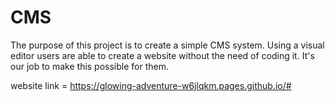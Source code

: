 # CMS

The purpose of this project is to create a simple CMS system. Using a visual editor users are able to create a website without the need of coding it. It's our job to make this possible for them.
 
website link = https://glowing-adventure-w6jlqkm.pages.github.io/#
